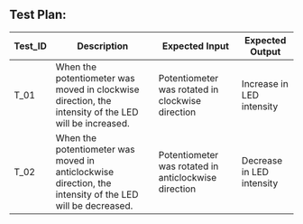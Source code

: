 
## Test Plan:

|     Test_ID    |     Description                                                                                                             |     Expected Input         |     Expected Output        |
|----------------|-----------------------------------------------------------------------------------------------------------------------------|----------------------------|----------------------------|
|     T_01       | When the potentiometer was moved in clockwise direction, the intensity of the LED will be increased.| Potentiometer was rotated in clockwise direction  | Increase in LED intensity  |
| T_02           | When the potentiometer was moved in anticlockwise direction, the intensity of the LED will be decreased. | Potentiometer was rotated in anticlockwise direction | Decrease in LED intensity  |

